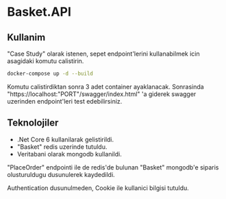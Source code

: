 # Basket.API

## Kullanim

"Case Study" olarak istenen, sepet endpoint'lerini kullanabilmek icin asagidaki komutu calistirin.

```bash
docker-compose up -d --build
```
Komutu calistirdiktan sonra 3 adet container ayaklanacak. Sonrasinda "https://localhost:"PORT"/swagger/index.html" 'a giderek swagger uzerinden endpoint'leri test edebilirsiniz.

## Teknolojiler
- .Net Core 6 kullanilarak gelistirildi.
- "Basket" redis uzerinde tutuldu.
- Veritabani olarak mongodb kullanildi.

"PlaceOrder" endpointi ile de redis'de bulunan "Basket" mongodb'e siparis olusturuldugu dusunulerek kaydedildi.

Authentication dusunulmeden, Cookie ile kullanici bilgisi tutuldu.
